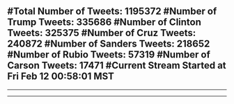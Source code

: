#Total Number of Tweets: 1195372 
#Number of Trump Tweets: 335686
#Number of Clinton Tweets: 325375
#Number of Cruz Tweets: 240872
#Number of Sanders Tweets: 218652
#Number of Rubio Tweets: 57319
#Number of Carson Tweets: 17471
#Current Stream Started at Fri Feb 12 00:58:01 MST
---
---
---
